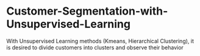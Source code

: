 # Customer-Segmentation-with-Unsupervised-Learning
With Unsupervised Learning methods (Kmeans, Hierarchical Clustering), it is desired to divide customers into clusters and observe their behavior
